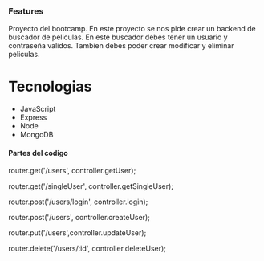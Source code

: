 ### Features

Proyecto del bootcamp.
En este proyecto se nos pide crear un backend de buscador de peliculas.
En este buscador debes tener un usuario y contraseña validos.
Tambien debes poder crear modificar y eliminar peliculas.

# Tecnologias

- JavaScript
- Express
- Node
- MongoDB


#### Partes del codigo

router.get('/users', controller.getUser);

router.get('/singleUser', controller.getSingleUser);

router.post('/users/login', controller.login);

router.post('/users', controller.createUser);

router.put('/users',controller.updateUser);

router.delete('/users/:id', controller.deleteUser);


